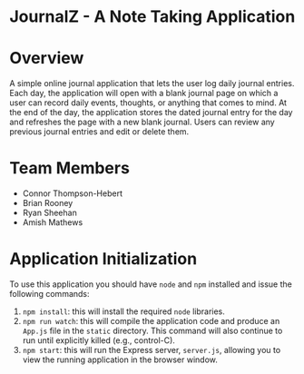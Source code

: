 # JournalZ - A Note Taking Application

# Overview

A simple online journal application that lets the user log daily journal entries. Each day, the application will open with a blank journal page on which a user can record daily events, thoughts, or anything that comes to mind. At the end of the day, the application stores the dated journal entry for the day and refreshes the page with a new blank journal. Users can review any previous journal entries and edit or delete them. 

# Team Members

- Connor Thompson-Hebert
- Brian Rooney
- Ryan Sheehan
- Amish Mathews

# Application Initialization

To use this application you should have `node` and `npm` installed and issue the following commands:

1. `npm install`: this will install the required `node` libraries.
2. `npm run watch`: this will compile the application code and produce an `App.js` file in the `static` directory. This command will also continue to run until explicitly killed (e.g., control-C).
3. `npm start`: this will run the Express server, `server.js`, allowing you to view the running application in the browser window.
